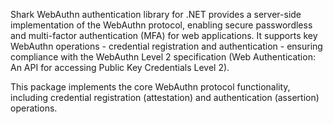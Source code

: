 Shark WebAuthn authentication library for .NET provides a server-side implementation of the WebAuthn protocol, enabling secure passwordless and multi-factor authentication (MFA) for web applications. It supports key WebAuthn operations - credential registration and authentication - ensuring compliance with the WebAuthn Level 2 specification (Web Authentication: An API for accessing Public Key Credentials Level 2).

This package implements the core WebAuthn protocol functionality, including credential registration (attestation) and authentication (assertion) operations.